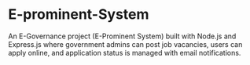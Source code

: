 # E-prominent-System
An E-Governance project (E-Prominent System) built with Node.js and Express.js where government admins can post job vacancies, users can apply online, and application status is managed with email notifications.
